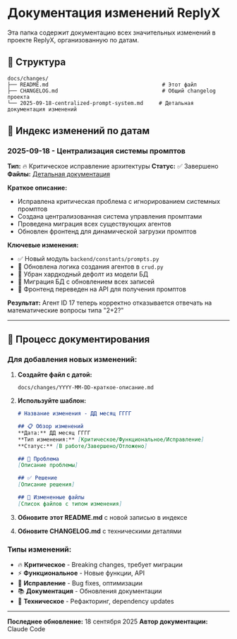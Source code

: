 # Документация изменений ReplyX

Эта папка содержит документацию всех значительных изменений в проекте ReplyX, организованную по датам.

## 📁 Структура

```
docs/changes/
├── README.md                                    # Этот файл
├── CHANGELOG.md                                 # Общий changelog проекта
└── 2025-09-18-centralized-prompt-system.md     # Детальная документация изменений
```

## 📅 Индекс изменений по датам

### 2025-09-18 - Централизация системы промптов
**Тип:** 🔥 Критическое исправление архитектуры
**Статус:** ✅ Завершено
**Файлы:** [Детальная документация](./2025-09-18-centralized-prompt-system.md)

**Краткое описание:**
- Исправлена критическая проблема с игнорированием системных промптов
- Создана централизованная система управления промптами
- Проведена миграция всех существующих агентов
- Обновлен фронтенд для динамической загрузки промптов

**Ключевые изменения:**
- ✅ Новый модуль `backend/constants/prompts.py`
- 🔄 Обновлена логика создания агентов в `crud.py`
- 🔄 Убран хардкодный дефолт из модели БД
- 🔄 Миграция БД с обновлением всех записей
- 🔄 Фронтенд переведен на API для получения промптов

**Результат:**
Агент ID 17 теперь корректно отказывается отвечать на математические вопросы типа "2+2?"

---

## 🔄 Процесс документирования

### Для добавления новых изменений:

1. **Создайте файл с датой:**
   ```
   docs/changes/YYYY-MM-DD-краткое-описание.md
   ```

2. **Используйте шаблон:**
   ```markdown
   # Название изменения - ДД месяц ГГГГ

   ## 📋 Обзор изменений
   **Дата:** ДД месяц ГГГГ
   **Тип изменения:** [Критическое/Функциональное/Исправление]
   **Статус:** [В работе/Завершено/Отложено]

   ## 🐛 Проблема
   [Описание проблемы]

   ## ✅ Решение
   [Описание решения]

   ## 📁 Измененные файлы
   [Список файлов с типом изменения]
   ```

3. **Обновите этот README.md** с новой записью в индексе

4. **Обновите CHANGELOG.md** с техническими деталями

### Типы изменений:
- 🔥 **Критическое** - Breaking changes, требует миграции
- ⚡ **Функциональное** - Новые функции, API
- 🐛 **Исправление** - Bug fixes, оптимизации
- 📚 **Документация** - Обновления документации
- 🔧 **Техническое** - Рефакторинг, dependency updates

---

**Последнее обновление:** 18 сентября 2025
**Автор документации:** Claude Code